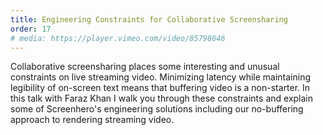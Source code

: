 ```yaml
---
title: Engineering Constraints for Collaborative Screensharing
order: 17
# media: https://player.vimeo.com/video/85798646
---
```


Collaborative screensharing places some interesting and unusual constraints on live streaming video. Minimizing latency while maintaining legibility of on-screen text means that buffering video is a non-starter. In this talk with Faraz Khan I walk you through these constraints and explain some of Screenhero's engineering solutions including our no-buffering approach to rendering streaming video.